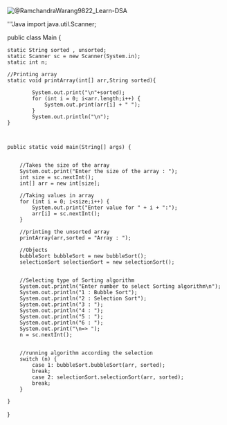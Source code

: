 ![@RamchandraWarang9822_Learn-DSA](https://user-images.githubusercontent.com/92023869/189163116-6dabf7f4-8491-4a9c-8240-1240039bb553.png)

'''Java
import java.util.Scanner;

public class Main {
    
    static String sorted , unsorted;
    static Scanner sc = new Scanner(System.in);
    static int n;

    //Printing array
    static void printArray(int[] arr,String sorted){

            System.out.print("\n"+sorted);
            for (int i = 0; i<arr.length;i++) {
                System.out.print(arr[i] + " ");
            }
            System.out.println("\n");
    }
    
    

    public static void main(String[] args) {

        
        //Takes the size of the array 
        System.out.print("Enter the size of the array : ");
        int size = sc.nextInt();
        int[] arr = new int[size];
        
        //Taking values in array
        for (int i = 0; i<size;i++) {
            System.out.print("Enter value for " + i + ":");
            arr[i] = sc.nextInt();
        }
        
        //printing the unsorted array
        printArray(arr,sorted = "Array : ");
        
        //Objects
        bubbleSort bubbleSort = new bubbleSort();
        selectionSort selectionSort = new selectionSort();
        

        //Selecting type of Sorting algorithm
        System.out.println("Enter number to select Sorting algorithm\n");
        System.out.println("1 : Bubble Sort");
        System.out.println("2 : Selection Sort");
        System.out.println("3 : ");
        System.out.println("4 : ");
        System.out.println("5 : ");
        System.out.println("6 : ");
        System.out.print("\n=> ");
        n = sc.nextInt();
        
        
        //running algorithm according the selection
        switch (n) {
            case 1: bubbleSort.bubbleSort(arr, sorted);
            break;
            case 2: selectionSort.selectionSort(arr, sorted);
            break;
        }
    
    }
}

